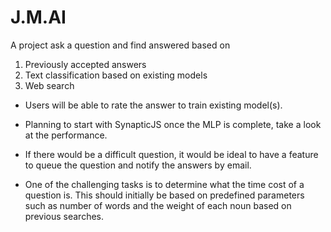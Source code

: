 # J.M.AI
A project ask a question and find answered based on
  1) Previously accepted answers
  2) Text classification based on existing models
  3) Web search
  
* Users will be able to rate the answer to train existing model(s).

* Planning to start with SynapticJS once the MLP is complete, take a look at the performance.

* If there would be a difficult question, it would be ideal to have a feature to queue the question and notify the answers by email.

* One of the challenging tasks is to determine what the time cost of a question is. This should initially be based on predefined parameters such as number of words and the weight of each noun based on previous searches. 
